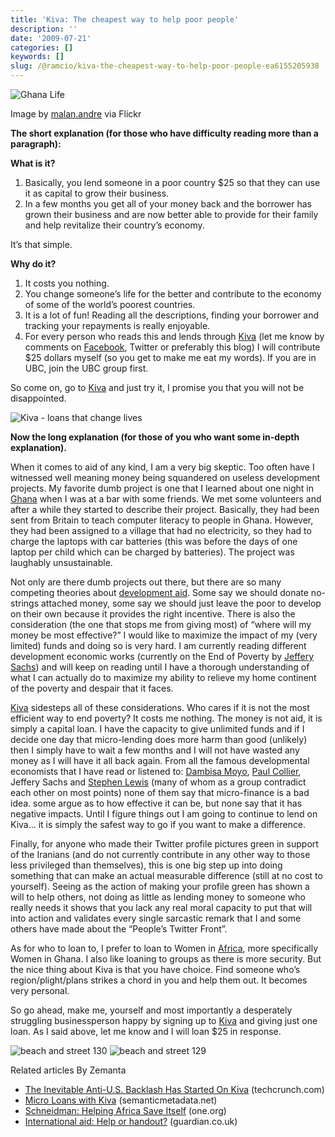 ```yaml
---
title: 'Kiva: The cheapest way to help poor people'
description: ''
date: '2009-07-21'
categories: []
keywords: []
slug: /@ramcio/kiva-the-cheapest-way-to-help-poor-people-ea6155205938
---
```


![Ghana Life](https://cdn-images-1.medium.com/max/800/0*sYJ5FbKLXVzSOc52.jpg)

Image by [malan.andre](http://www.flickr.com/photos/23623558@N04/2288819201) via Flickr

**The short explanation (for those who have difficulty reading more than a paragraph):**

**What is it?**

1.  Basically, you lend someone in a poor country $25 so that they can use it as capital to grow their business.
2.  In a few months you get all of your money back and the borrower has grown their business and are now better able to provide for their family and help revitalize their country’s economy.

It’s that simple.

**Why do it?**

1.  It costs you nothing.
2.  You change someone’s life for the better and contribute to the economy of some of the world’s poorest countries.
3.  It is a lot of fun! Reading all the descriptions, finding your borrower and tracking your repayments is really enjoyable.
4.  For every person who reads this and lends through [Kiva](http://kiva.org/ "Kiva") (let me know by comments on [Facebook](http://facebook.com/ "Facebook"), Twitter or preferably this blog) I will contribute $25 dollars myself (so you get to make me eat my words). If you are in UBC, join the UBC group first.

So come on, go to [Kiva](http://kiva.org) and just try it, I promise you that you will not be disappointed.

![Kiva - loans that change lives](https://cdn-images-1.medium.com/max/800/0*NGvzz-vFRb_64YZO.png)

**Now the long explanation (for those of you who want some in-depth explanation).**

When it comes to aid of any kind, I am a very big skeptic. Too often have I witnessed well meaning money being squandered on useless development projects. My favorite dumb project is one that I learned about one night in [Ghana](http://en.wikipedia.org/wiki/Ghana) when I was at a bar with some friends. We met some volunteers and after a while they started to describe their project. Basically, they had been sent from Britain to teach computer literacy to people in Ghana. However, they had been assigned to a village that had no electricity, so they had to charge the laptops with car batteries (this was before the days of one laptop per child which can be charged by batteries). The project was laughably unsustainable.

Not only are there dumb projects out there, but there are so many competing theories about [development aid](http://en.wikipedia.org/wiki/Development_aid "Development aid"). Some say we should donate no-strings attached money, some say we should just leave the poor to develop on their own because it provides the right incentive. There is also the consideration (the one that stops me from giving most) of “where will my money be most effective?” I would like to maximize the impact of my (very limited) funds and doing so is very hard. I am currently reading different development economic works (currently on the End of Poverty by [Jeffery Sachs](http://en.wikipedia.org/wiki/Jeffrey_Sachs "Jeffrey Sachs")) and will keep on reading until I have a thorough understanding of what I can actually do to maximize my ability to relieve my home continent of the poverty and despair that it faces.

[Kiva](http://kiva.org "Kiva") sidesteps all of these considerations. Who cares if it is not the most efficient way to end poverty? It costs me nothing. The money is not aid, it is simply a capital loan. I have the capacity to give unlimited funds and if I decide one day that micro-lending does more harm than good (unlikely) then I simply have to wait a few months and I will not have wasted any money as I will have it all back again. From all the famous developmental economists that I have read or listened to: [Dambisa Moyo](http://en.wikipedia.org/wiki/Dambisa_Moyo "Dambisa Moyo"), [Paul Collier](http://en.wikipedia.org/wiki/Paul_Collier "Paul Collier"), Jeffery Sachs and [Stephen Lewis](http://en.wikipedia.org/wiki/Stephen_Lewis "Stephen Lewis") (many of whom as a group contradict each other on most points) none of them say that micro-finance is a bad idea. some argue as to how effective it can be, but none say that it has negative impacts. Until I figure things out I am going to continue to lend on Kiva… it is simply the safest way to go if you want to make a difference.

Finally, for anyone who made their Twitter profile pictures green in support of the Iranians (and do not currently contribute in any other way to those less privileged than themselves), this is one big step up into doing something that can make an actual measurable difference (still at no cost to yourself). Seeing as the action of making your profile green has shown a will to help others, not doing as little as lending money to someone who really needs it shows that you lack any real moral capacity to put that will into action and validates every single sarcastic remark that I and some others have made about the “People’s Twitter Front”.

As for who to loan to, I prefer to loan to Women in [Africa](http://en.wikipedia.org/wiki/Africa "Africa"), more specifically Women in Ghana. I also like loaning to groups as there is more security. But the nice thing about Kiva is that you have choice. Find someone who’s region/plight/plans strikes a chord in you and help them out. It becomes very personal.

So go ahead, make me, yourself and most importantly a desperately struggling businessperson happy by signing up to [Kiva](http://kiva.org "Kiva") and giving just one loan. As I said above, let me know and I will loan $25 in response.

![beach and street 130](https://cdn-images-1.medium.com/max/800/0*UzI4Zh30PmVmbrCB.jpg)
![beach and street 129](https://cdn-images-1.medium.com/max/800/0*C6NVL6fDXLbHihB5.jpg)

Related articles By Zemanta

*   [The Inevitable Anti-U.S. Backlash Has Started On Kiva](http://www.techcrunch.com/2009/07/03/the-inevitable-anti-us-backlash-has-started-on-kiva/) (techcrunch.com)
*   [Micro Loans with Kiva](http://www.semanticmetadata.net/2009/05/28/micro-loans-with-kiva/) (semanticmetadata.net)
*   [Schneidman: Helping Africa Save Itself](http://www.one.org/blog/2009/06/30/schneidman-helping-africa-save-itself/) (one.org)
*   [International aid: Help or handout?](http://r.zemanta.com/?u=http%3A//www.guardian.co.uk/commentisfree/2009/may/30/international-aid-moyo-africa&a=5291768&rid=1cdbae43-df40-4126-ad8a-f26031a1852e&e=deda336884576e27543ed475a364e538) (guardian.co.uk)